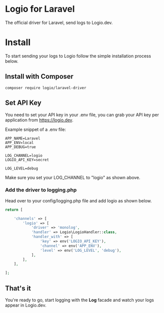 # Logio for Laravel
The official driver for Laravel, send logs to Logio.dev.

# Install
To start sending your logs to Logio follow the simple installation process below.

## Install with Composer

```
composer require logio/laravel-driver
```

## Set API Key
You need to set your API key in your .env file, you can grab your API key per application from https://logio.dev.

Example snippet of a .env file:
```
APP_NAME=Laravel
APP_ENV=local
APP_DEBUG=true

LOG_CHANNEL=logio
LOGIO_API_KEY=secret

LOG_LEVEL=debug
```

Make sure you set your LOG_CHANNEL to "logio" as shown above.

### Add the driver to logging.php
Head over to your config/logging.php file and add logio as shown below.

```php
return [

    'channels' => [
        'logio' => [
            'driver' => 'monolog',
            'handler' => Logio\LogioHandler::class,
            'handler_with' => [
                'key' => env('LOGIO_API_KEY'),
                'channel' => env('APP_ENV'),
                'level' => env('LOG_LEVEL', 'debug'),
            ],
        ],    
    ],

];
```

## That's it
You're ready to go, start logging with the **Log** facade and watch your logs appear in Logio.dev.